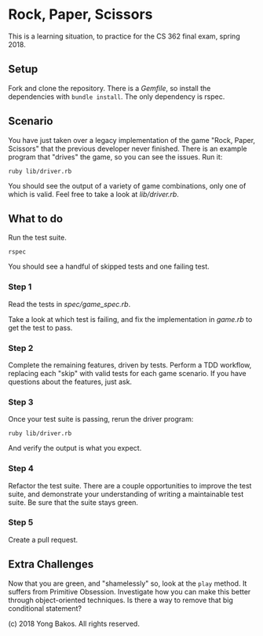 # Rock, Paper, Scissors

This is a learning situation, to practice for the CS 362 final exam, spring 2018.

## Setup

Fork and clone the repository. There is a _Gemfile_, so install the dependencies
with `bundle install`. The only dependency is rspec.

## Scenario

You have just taken over a legacy implementation of the game "Rock, Paper, Scissors"
that the previous developer never finished. There is an example program that "drives"
the game, so you can see the issues. Run it:

```
ruby lib/driver.rb
```

You should see the output of a variety of game combinations, only one of which
is valid. Feel free to take a look at _lib/driver.rb_.

## What to do

Run the test suite.

```
rspec
```

You should see a handful of skipped tests and one failing test.

### Step 1

Read the tests in _spec/game_spec.rb_.

Take a look at which test is failing, and fix the implementation in _game.rb_ to
get the test to pass.

### Step 2

Complete the remaining features, driven by tests. Perform a TDD workflow, replacing each "skip" with valid tests for each game scenario. If you have questions about the features, just ask.

### Step 3

Once your test suite is passing, rerun the driver program:

```
ruby lib/driver.rb
```

And verify the output is what you expect.

### Step 4

Refactor the test suite. There are a couple opportunities to improve the test suite,
and demonstrate your understanding of writing a maintainable test suite. Be sure
that the suite stays green.

### Step 5

Create a pull request.

## Extra Challenges

Now that you are green, and "shamelessly" so, look at the `play` method. It suffers
from Primitive Obsession. Investigate how you can make this better through
object-oriented techniques. Is there a way to remove that big conditional statement?


(c) 2018 Yong Bakos. All rights reserved.
